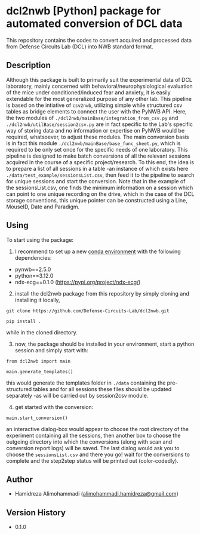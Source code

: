 # dcl2nwb [Python] package for automated conversion of DCL data
This repository contains the codes to convert acquired and processed data from Defense Circuits Lab (DCL) into NWB standard format.

## Description
Although this package is built to primarily suit the experimental data of DCL laboratory, mainly concerned with behavioral/neurophysiological evaluation of the mice under conditioned/induced fear and anxiety, it is easily extendable for the most generalized purpose of any other lab. This pipeline is based on the intiative of `csv2nwb`, utilizing simple while structured csv tables as bridge elements to connect the user with the PyNWB API. Here, the two modules of `./dcl2nwb/mainBase/integration_from_csv.py` and `./dcl2nwb/utilBase/session2csv.py` are in fact specific to the Lab's specific way of storing data and no information or expertise on PyNWB would be required, whatsoever, to adjust these modules. The main conversion basis is in fact this module `./dcl2nwb/mainBase/base_func_sheet.py`, which is required to be only set once for the specific needs of one laboratory. This pipeline is designed to make batch conversions of all the relevant sessions acquired in the course of a specific project/research. To this end, the idea is to prepare a list of all sessions in a table -an instance of which exists here `./data/test_example/sessionsList.csv`, then feed it to the pipeline to search for unique sessions and start the conversion. Note that in the example of the sessionsList.csv, one finds the minimum information on a session which can point to one unique recording on the drive, which in the case of the DCL storage conventions, this unique pointer can be constructed using a Line, MouseID, Date and Paradigm.

## Using
To start using the package:
1.  I recommend to set up a new [conda environment](https://docs.conda.io/en/latest/miniconda.html) with the following dependencies:

* pynwb==2.5.0
* python==3.12.0
* ndx-ecg==0.1.0 (https://pypi.org/project/ndx-ecg/)

2. install the dcl2nwb package from this repository by simply cloning and installing it locally,
```
git clone https://github.com/Defense-Circuits-Lab/dcl2nwb.git

pip install .
```
while in the cloned directory.

3. now, the package should be installed in your environment, start a python session and simply start with:
```
from dcl2nwb import main

main.generate_templates()
```
this would generate the templates folder in `./data` containing the pre-structured tables and for all sessions these files should be updated separately -as will be carried out by session2csv module.

4. get started with the conversion:
```
main.start_conversion()
```
an interactive dialog-box would appear to choose the root directory of the experiment containing all the sessions, then another box to choose the outgoing directory into which the conversions (along with scan and conversion report logs) will be saved. The last dialog would ask you to choose the `sessionsList.csv` and there you go! wait for the conversions to complete and the step2step status will be printed out (color-codedly).

## Author
* Hamidreza Alimohammadi (alimohammadi.hamidreza@gmail.com)

## Version History
* 0.1.0


